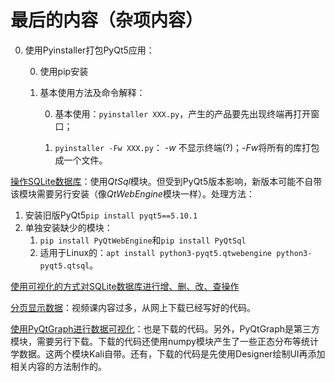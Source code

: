# 最后的内容（杂项内容）

0. 使用Pyinstaller打包PyQt5应用：

    0. 使用pip安装

    1. 基本使用方法及命令解释：

        0. 基本使用：`pyinstaller XXX.py`，产生的产品要先出现终端再打开窗口；

        1. `pyinstaller -Fw XXX.py`： *-w* 不显示终端(?)；*-Fw*将所有的库打包成一个文件。

[操作SQLite数据库](00-MyDBDemo.py)：使用*QtSql*模块。但受到PyQt5版本影响，新版本可能不自带该模块需要另行安装（像*QtWebEngine*模块一样）。处理方法：
1. 安装旧版PyQt5`pip install pyqt5==5.10.1`
2. 单独安装缺少的模块：
   1. `pip install PyQtWebEngine`和`pip install PyQtSql`
   2. 适用于Linux的：`apt install python3-pyqt5.qtwebengine python3-pyqt5.qtsql`。

[使用可视化的方式对SQLite数据库进行增、删、改、查操作](01-DataGridDemo.py)

[分页显示数据](02-DataGrid2Demo.py)：视频课内容过多，从网上下载已经写好的代码。

[使用PyQtGraph进行数据可视化](03-GraphDemo.py)：也是下载的代码。另外，PyQtGraph是第三方模块，需要另行下载。下载的代码还使用numpy模块产生了一些正态分布等统计学数据。这两个模块Kali自带。还有，下载的代码是先使用Designer绘制UI再添加相关内容的方法制作的。